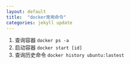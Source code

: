 ```yaml
---
layout: default
title:  "docker常用命令"
categories: jekyll update
---
```


1. 查询容器 `docker ps -a`
2. 启动容器 `docker start [id]`
3. 查询历史命令 `docker history ubuntu:lastest`
